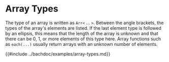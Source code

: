 # Array Types

The type of an array is written as `Arr<` … `>`. Between the angle brackets,
the types of the array's elements are listed. If the last element type is
followed by an ellipsis, this means that the length of the array is unknown and
that there can be 0, 1, or more elements of this type here. Array functions
such as `each(...)` usually return arrays with an unknown number of elements.

{{#include ../bachdoc/examples/array-types.md}}
